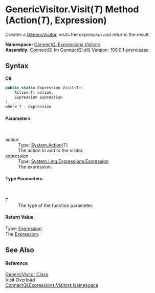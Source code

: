 # GenericVisitor.Visit(*T*) Method (Action(*T*), Expression)
 

Creates a <a href="T_ConnectQl_Expressions_Visitors_GenericVisitor">GenericVisitor</a>, visits the *expression* and returns the result.

**Namespace:**&nbsp;<a href="N_ConnectQl_Expressions_Visitors">ConnectQl.Expressions.Visitors</a><br />**Assembly:**&nbsp;ConnectQl (in ConnectQl.dll) Version: 100.0.1-prerelease

## Syntax

**C#**<br />
``` C#
public static Expression Visit<T>(
	Action<T> action,
	Expression expression
)
where T : Expression

```


#### Parameters
&nbsp;<dl><dt>action</dt><dd>Type: <a href="http://msdn2.microsoft.com/en-us/library/018hxwa8" target="_blank">System.Action</a>(*T*)<br />The action to add to the visitor.</dd><dt>expression</dt><dd>Type: <a href="http://msdn2.microsoft.com/en-us/library/bb356138" target="_blank">System.Linq.Expressions.Expression</a><br />The expression.</dd></dl>

#### Type Parameters
&nbsp;<dl><dt>T</dt><dd>The type of the function parameter.</dd></dl>

#### Return Value
Type: <a href="http://msdn2.microsoft.com/en-us/library/bb356138" target="_blank">Expression</a><br />The <a href="http://msdn2.microsoft.com/en-us/library/bb356138" target="_blank">Expression</a>.

## See Also


#### Reference
<a href="T_ConnectQl_Expressions_Visitors_GenericVisitor">GenericVisitor Class</a><br /><a href="Overload_ConnectQl_Expressions_Visitors_GenericVisitor_Visit">Visit Overload</a><br /><a href="N_ConnectQl_Expressions_Visitors">ConnectQl.Expressions.Visitors Namespace</a><br />
